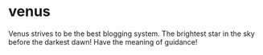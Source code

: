 # venus
Venus strives to be the best blogging system. The brightest star in the sky before the darkest dawn! Have the meaning of guidance!